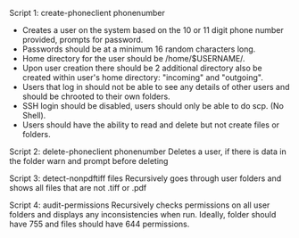 Script 1: create-phoneclient phonenumber
* Creates a user on the system based on the 10 or 11 digit phone number provided, prompts for password. 
* Passwords should be at a minimum 16 random characters long.
* Home directory for the user should be /home/$USERNAME/.
* Upon user creation there should be 2 additional directory also be created within user's home directory: "incoming" and "outgoing".
* Users that log in should not be able to see any details of other users and should be chrooted to their own folders.
* SSH login should be disabled, users should only be able to do scp. (No Shell).
* Users should have the ability to read and delete but not create files or folders.

Script 2: delete-phoneclient phonenumber
Deletes a user, if there is data in the folder warn and prompt before deleting

Script 3: detect-nonpdftiff files
Recursively goes through user folders and shows all files that are not .tiff or .pdf

Script 4: audit-permissions
Recursively checks permissions on all user folders and displays any inconsistencies when run. Ideally, folder should have 755 and files should have 644 permissions.
